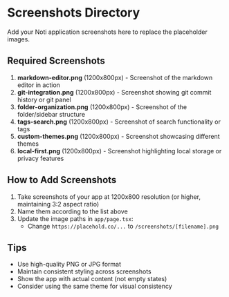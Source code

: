 # Screenshots Directory

Add your Noti application screenshots here to replace the placeholder images.

## Required Screenshots

1. **markdown-editor.png** (1200x800px) - Screenshot of the markdown editor in action
2. **git-integration.png** (1200x800px) - Screenshot showing git commit history or git panel
3. **folder-organization.png** (1200x800px) - Screenshot of the folder/sidebar structure
4. **tags-search.png** (1200x800px) - Screenshot of search functionality or tags
5. **custom-themes.png** (1200x800px) - Screenshot showcasing different themes
6. **local-first.png** (1200x800px) - Screenshot highlighting local storage or privacy features

## How to Add Screenshots

1. Take screenshots of your app at 1200x800 resolution (or higher, maintaining 3:2 aspect ratio)
2. Name them according to the list above
3. Update the image paths in `app/page.tsx`:
   - Change `https://placehold.co/...` to `/screenshots/[filename].png`

## Tips

- Use high-quality PNG or JPG format
- Maintain consistent styling across screenshots
- Show the app with actual content (not empty states)
- Consider using the same theme for visual consistency
